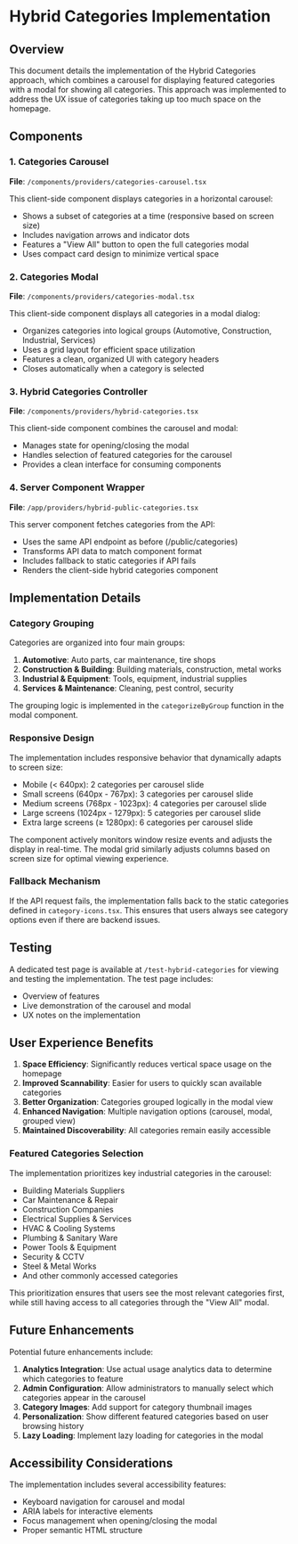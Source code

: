 # Hybrid Categories Implementation

## Overview

This document details the implementation of the Hybrid Categories approach, which combines a carousel for displaying featured categories with a modal for showing all categories. This approach was implemented to address the UX issue of categories taking up too much space on the homepage.

## Components

### 1. Categories Carousel

**File**: `/components/providers/categories-carousel.tsx`

This client-side component displays categories in a horizontal carousel:
- Shows a subset of categories at a time (responsive based on screen size)
- Includes navigation arrows and indicator dots
- Features a "View All" button to open the full categories modal
- Uses compact card design to minimize vertical space

### 2. Categories Modal

**File**: `/components/providers/categories-modal.tsx`

This client-side component displays all categories in a modal dialog:
- Organizes categories into logical groups (Automotive, Construction, Industrial, Services)
- Uses a grid layout for efficient space utilization
- Features a clean, organized UI with category headers
- Closes automatically when a category is selected

### 3. Hybrid Categories Controller

**File**: `/components/providers/hybrid-categories.tsx`

This client-side component combines the carousel and modal:
- Manages state for opening/closing the modal
- Handles selection of featured categories for the carousel
- Provides a clean interface for consuming components

### 4. Server Component Wrapper

**File**: `/app/providers/hybrid-public-categories.tsx`

This server component fetches categories from the API:
- Uses the same API endpoint as before (/public/categories)
- Transforms API data to match component format
- Includes fallback to static categories if API fails
- Renders the client-side hybrid categories component

## Implementation Details

### Category Grouping

Categories are organized into four main groups:
1. **Automotive**: Auto parts, car maintenance, tire shops
2. **Construction & Building**: Building materials, construction, metal works
3. **Industrial & Equipment**: Tools, equipment, industrial supplies
4. **Services & Maintenance**: Cleaning, pest control, security

The grouping logic is implemented in the `categorizeByGroup` function in the modal component.

### Responsive Design

The implementation includes responsive behavior that dynamically adapts to screen size:
- Mobile (< 640px): 2 categories per carousel slide
- Small screens (640px - 767px): 3 categories per carousel slide
- Medium screens (768px - 1023px): 4 categories per carousel slide
- Large screens (1024px - 1279px): 5 categories per carousel slide
- Extra large screens (≥ 1280px): 6 categories per carousel slide

The component actively monitors window resize events and adjusts the display in real-time.
The modal grid similarly adjusts columns based on screen size for optimal viewing experience.

### Fallback Mechanism

If the API request fails, the implementation falls back to the static categories defined in `category-icons.tsx`. This ensures that users always see category options even if there are backend issues.

## Testing

A dedicated test page is available at `/test-hybrid-categories` for viewing and testing the implementation. The test page includes:
- Overview of features
- Live demonstration of the carousel and modal
- UX notes on the implementation

## User Experience Benefits

1. **Space Efficiency**: Significantly reduces vertical space usage on the homepage
2. **Improved Scannability**: Easier for users to quickly scan available categories
3. **Better Organization**: Categories grouped logically in the modal view
4. **Enhanced Navigation**: Multiple navigation options (carousel, modal, grouped view)
5. **Maintained Discoverability**: All categories remain easily accessible

### Featured Categories Selection

The implementation prioritizes key industrial categories in the carousel:
- Building Materials Suppliers
- Car Maintenance & Repair
- Construction Companies
- Electrical Supplies & Services
- HVAC & Cooling Systems
- Plumbing & Sanitary Ware
- Power Tools & Equipment
- Security & CCTV
- Steel & Metal Works
- And other commonly accessed categories

This prioritization ensures that users see the most relevant categories first, while still having access to all categories through the "View All" modal.

## Future Enhancements

Potential future enhancements include:
1. **Analytics Integration**: Use actual usage analytics data to determine which categories to feature
2. **Admin Configuration**: Allow administrators to manually select which categories appear in the carousel
3. **Category Images**: Add support for category thumbnail images
4. **Personalization**: Show different featured categories based on user browsing history
5. **Lazy Loading**: Implement lazy loading for categories in the modal

## Accessibility Considerations

The implementation includes several accessibility features:
- Keyboard navigation for carousel and modal
- ARIA labels for interactive elements
- Focus management when opening/closing the modal
- Proper semantic HTML structure
